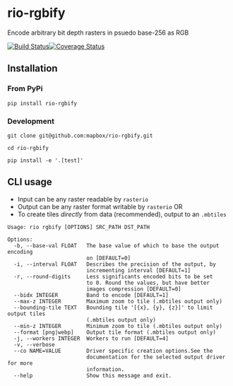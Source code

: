 # rio-rgbify
Encode arbitrary bit depth rasters in psuedo base-256 as RGB

[![Build Status](https://travis-ci.org/mapbox/rio-rgbify.svg)](https://travis-ci.org/mapbox/rio-rgbify)[![Coverage Status](https://coveralls.io/repos/github/mapbox/rio-rgbify/badge.svg?branch=its-a-setup)](https://coveralls.io/github/mapbox/rio-rgbify)

## Installation

### From PyPi
```
pip install rio-rgbify
```
### Development
```
git clone git@github.com:mapbox/rio-rgbify.git

cd rio-rgbify

pip install -e '.[test]'

```

## CLI usage

- Input can be any raster readable by `rasterio`
- Output can be any raster format writable by `rasterio` OR
- To create tiles _directly_ from data (recommended), output to an `.mbtiles`

```
Usage: rio rgbify [OPTIONS] SRC_PATH DST_PATH

Options:
  -b, --base-val FLOAT   The base value of which to base the output encoding
                         on [DEFAULT=0]
  -i, --interval FLOAT   Describes the precision of the output, by
                         incrementing interval [DEFAULT=1]
  -r, --round-digits     Less significants encoded bits to be set
                         to 0. Round the values, but have better
                         images compression [DEFAULT=0]
  --bidx INTEGER         Band to encode [DEFAULT=1]
  --max-z INTEGER        Maximum zoom to tile (.mbtiles output only)
  --bounding-tile TEXT   Bounding tile '[{x}, {y}, {z}]' to limit output tiles
                         (.mbtiles output only)
  --min-z INTEGER        Minimum zoom to tile (.mbtiles output only)
  --format [png|webp]    Output tile format (.mbtiles output only)
  -j, --workers INTEGER  Workers to run [DEFAULT=4]
  -v, --verbose
  --co NAME=VALUE        Driver specific creation options.See the
                         documentation for the selected output driver for more
                         information.
  --help                 Show this message and exit.
```
